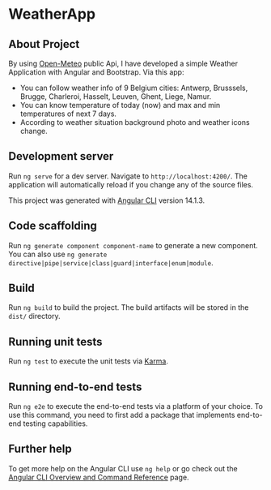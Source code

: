# WeatherApp

## About Project

By using [Open-Meteo](https://open-meteo.com/) public Api, I have developed a simple Weather Application with Angular and Bootstrap.
Via this app:
 - You can follow weather info of 9 Belgium cities: Antwerp, Brusssels, Brugge, Charleroi, Hasselt, Leuven, Ghent, Liege, Namur.
 - You can know temperature of today (now) and max and min temperatures of next 7 days.
 - According to weather situation background photo and weather icons change.

## Development server

Run `ng serve` for a dev server. Navigate to `http://localhost:4200/`. The application will automatically reload if you change any of the source files.

This project was generated with [Angular CLI](https://github.com/angular/angular-cli) version 14.1.3.

## Code scaffolding

Run `ng generate component component-name` to generate a new component. You can also use `ng generate directive|pipe|service|class|guard|interface|enum|module`.

## Build

Run `ng build` to build the project. The build artifacts will be stored in the `dist/` directory.

## Running unit tests

Run `ng test` to execute the unit tests via [Karma](https://karma-runner.github.io).

## Running end-to-end tests

Run `ng e2e` to execute the end-to-end tests via a platform of your choice. To use this command, you need to first add a package that implements end-to-end testing capabilities.

## Further help

To get more help on the Angular CLI use `ng help` or go check out the [Angular CLI Overview and Command Reference](https://angular.io/cli) page.
